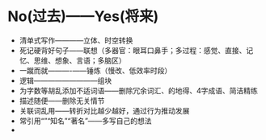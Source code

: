 # No(过去)——Yes(将来)
* 清单式写作————立体、时空转换
* 死记硬背好句子——联想（多器官：眼耳口鼻手；多过程：感觉、直接、记忆、思维、想象、言语；多脑区）
* 一蹴而就———-——锤炼（慢改、低效率时段）
* 逻辑—————————组块
* 为字数等胡乱添加不适词语——删除冗余词汇、的地得、4字成语、简洁精练
* 描述随便——删除无关情节
* 关联词乱用——转折对比越少越好，通过行为推动发展
* 常引用“”“知名”“著名”——多写自己的想法
* 
